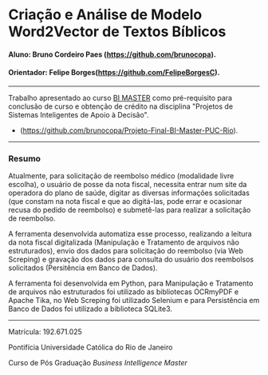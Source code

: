 # Criação e Análise de Modelo Word2Vector de Textos Bíblicos 

#### Aluno: Bruno Cordeiro Paes (https://github.com/brunocopa).
#### Orientador: Felipe Borges(https://github.com/FelipeBorgesC).

---

Trabalho apresentado ao curso [BI MASTER](https://ica.puc-rio.ai/bi-master) como pré-requisito para conclusão de curso e obtenção de crédito na disciplina "Projetos de Sistemas Inteligentes de Apoio à Decisão".

- (https://github.com/brunocopa/Projeto-Final-BI-Master-PUC-Rio). 

---

### Resumo



Atualmente, para solicitação de reembolso médico (modalidade livre escolha), o usuário de posse da nota fiscal, necessita entrar num site da operadora do plano de saúde, digitar as diversas informações solicitadas (que constam na nota fiscal e que ao digitá-las, pode errar e ocasionar recusa do pedido de reembolso) e submetê-las para realizar a solicitação de reembolso.

A ferramenta desenvolvida automatiza esse processo, realizando a leitura da nota fiscal digitalizada (Manipulação e Tratamento de arquivos não estruturados), envio dos dados para solicitação do reembolso (via Web Screping) e gravação dos dados para consulta do usuário dos reembolsos solicitados (Persitência em Banco de Dados).

A ferramenta foi desenvolvida em Python, para Manipulação e Tratamento de arquivos não estruturados foi utilizado as bibliotecas OCRmyPDF e Apache Tika, no Web Screping foi utilizado Selenium e para Persistência em Banco de Dados foi utilizado a biblioteca SQLite3.

---

Matrícula: 192.671.025

Pontifícia Universidade Católica do Rio de Janeiro

Curso de Pós Graduação *Business Intelligence Master*

